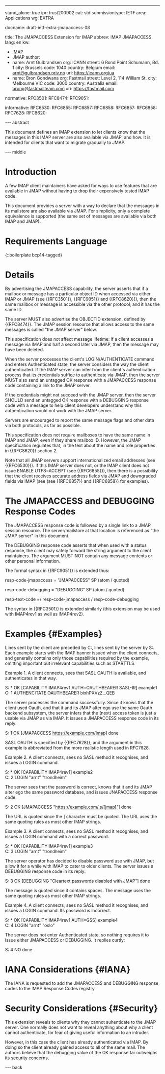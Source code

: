 ---
stand_alone: true
ipr: trust200902
cat: std
submissiontype: IETF
area: Applications
wg: EXTRA

docname: draft-ietf-extra-jmapaccess-03

title: The JMAPACCESS Extension for IMAP
abbrev: IMAP JMAPACCESS
lang: en
kw:
  - IMAP
  - JMAP
author:
- name: Arnt Gulbrandsen
  org: ICANN
  street: 6 Rond Point Schumann, Bd. 1
  city: Brussels
  code: 1040
  country: Belgium
  email: arnt@gulbrandsen.priv.no
  uri: https://icann.org/ua
- name: Bron Gondwana
  org: Fastmail
  street: Level 2, 114 William St.
  city: Melbourne VIC
  code: 3000
  country: Australia
  email: brong@fastmailteam.com
  uri: https://fastmail.com


normative:
  RFC3501:
  RFC8474:
  RFC9051:

informative:
  RFC6530:
  RFC6855:
  RFC6857:
  RFC6858:
  RFC6857:
  RFC6858:
  RFC7628:
  RFC8620:

--- abstract

This document defines an IMAP extension to let clients know that the
messages in this IMAP server are also available via JMAP, and how. It is
intended for clients that want to migrate gradually to JMAP.

--- middle

# Introduction

A few IMAP client maintainers have asked for ways to use features that
are available in JMAP without having to drop their expensively tested
IMAP code.

This document provides a server with a way to declare that the
messages in its mailstore are also available via JMAP. For simplicity,
only a complete equivalence is supported (the same set of messages are
available via both IMAP and JMAP).

# Requirements Language

{::boilerplate bcp14-tagged}

# Details

By advertising the JMAPACCESS capability, the server asserts that if a
mailbox or message has a particular object ID when accessed via either
IMAP or JMAP (see {{RFC3501}}, {{RFC9051}} and {{RFC8620}}), then the
same mailbox or message is accessible via the other protocol, and it
has the same ID.

The server MUST also advertise the OBJECTID extension, defined by
{{RFC8474}}. The JMAP session resource that allows access to the same
messages is called "the JMAP server" below.

This specification does not affect message lifetime: If a client
accesses a message via IMAP and half a second later via JMAP, then the
message may have been deleted.

When the server processes the client's LOGIN/AUTHENTICATE command and
enters Authenticated state, the server considers the way the client
authenticated. If the IMAP server can infer from the client's
authentication process that its credentials suffice to authenticate
via JMAP, then the server MUST also send an untagged OK response with
a JMAPACCESS response code containing a link to the JMAP server.

If the credentials might not succeed with the JMAP server, then the
server SHOULD send an untagged OK response with a DEBUGGING response
code with a message to help client developers understand why this
authentication would not work with the JMAP server.

Servers are encouraged to report the same message flags and other data
via both protocols, as far as possible.

This specification does not require mailboxes to have the same name in
IMAP and JMAP, even if they share mailbox ID. However, the JMAP
specification regulates that, in the text about the name and role
properties in {{RFC8620}} section 2.

Note that all JMAP servers support internationalized email addresses
(see {{RFC6530}}).  If this IMAP server does not, or the IMAP client
does not issue ENABLE UTF8=ACCEPT (see {{RFC6855}}), then there is a
possibility that the client receives accurate address fields via JMAP
and downgraded fields via IMAP (see (see {{RFC6857}} and {{RFC6858}}
for examples).

# The JMAPACCESS and DEBUGGING Response Codes

The JMAPACCESS response code is followed by a single link to a JMAP
session resource. The server/mailstore at that location is referenced
as "the JMAP server" in this document.

The DEBUGGING response code asserts that when used with a status
response, the client may safely forward the string argument to the
client maintainers. The argument MUST NOT contain any message contents
or other personal information.

The formal syntax in {{RFC9051}} is extended thus:

resp-code-jmapaccess = "JMAPACCESS" SP (atom / quoted)

resp-code-debugging = "DEBUGGING" SP (atom / quoted)

resp-text-code =/ resp-code-jmapaccess / resp-code-debugging

The syntax in {{RFC3501}} is extended similarly (this extension may be
used with IMAP4rev1 as well as IMAP4rev2).

# Examples {#Examples}

Lines sent by the client are preceded by C:, lines sent by the server
by S:. Each example starts with the IMAP banner issued when the client
connects, and generally contains only those capabilities required by
the example, omitting important but irrelevant capabilities such as
STARTTLS.

Example 1. A client connects, sees that SASL OAUTH is available, and
authenticates in that way.

S: * OK [CAPABILITY IMAP4rev1 AUTH=OAUTHBEARER SASL-IR] example1<br>
C: 1 AUTHENCITATE OAUTHBEARER bixhPXVzZ...QEB

The server processes the command successfully. Since it knows that the
client used Oauth, and that it and its JMAP alter ego use the same
Oauth backend subsystem, the server infers that the (next) access
token is just a usable via JMAP as via IMAP. It issues a JMAPACCESS
response code in its reply:

S: 1 OK [JMAPACCESS https://example.com/jmap] done

SASL OAUTH is specified by {{RFC7628}}, and the argument in this
example is abbreviated from the more realistic length used in RFC7628.

Example 2. A client connects, sees no SASL method it recognises, and
issues a LOGIN command.

S: * OK [CAPABILITY IMAP4rev1] example2<br>
C: 2 LOGIN "arnt" "trondheim"

The server sees that the password is correct, knows that it and its
JMAP alter ego the same password database, and issues JNAPACCESS
response code:

S: 2 OK [JMAPACCESS "https://example.com/.s/[jmap]"] done

The URL is quoted since the ] character must be quoted. The URL uses
the same quoting rules as most other IMAP strings.

Example 3. A client connects, sees no SASL method it recognises, and
issues a LOGIN command with a correct password.

S: * OK [CAPABILITY IMAP4rev1] example3<br>
C: 3 LOGIN "arnt" "trondheim"

The server operator has decided to disable password use with JMAP, but
allow it for a while with IMAP to cater to older clients. The server
issues a DEBUGGING response code in its reply:

S: 3 OK [DEBUGGING "Cleartext passwords disabled with JMAP"] done

The message is quoted since it contains spaces. The message uses the
same quoting rules as most other IMAP strings.

Example 4. A client connects, sees no SASL method it recognises, and
issues a LOGIN command. Its password is incorrect.

S: * OK [CAPABILITY IMAP4rev1 AUTH=GSS] example4<br>
C: 4 LOGIN "arnt" "oslo"

The server does not enter Authenticated state, so nothing requires it
to issue either JMAPACCESS or DEBUGGING. It replies curtly:

S: 4 NO done

# IANA Considerations {#IANA}

The IANA is requested to add the JMAPACCESS and DEBUGGING response
codes to the IMAP Response Codes registry.

# Security Considerations {#Security}

This extension reveals to clients why they cannot auhenticate to the
JMAP server. One normally does not want to reveal anything about why a
client cannot authenticate, for fear of giving useful information to
an intruder.

However, in this case the client has already authenticated via
IMAP. By doing so the client already gained access to all of the same
mail. The authors believe that the debugging value of the OK response
far outweighs its security concerns.

--- back

